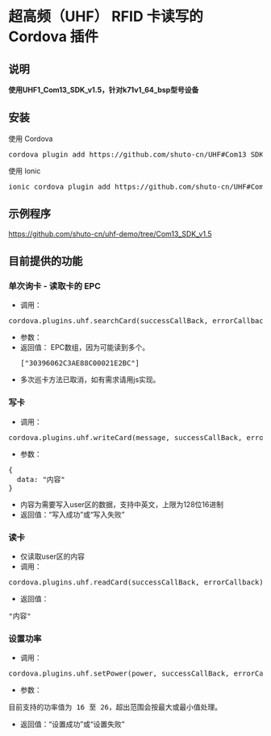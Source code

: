 # 超高频（UHF） RFID 卡读写的 Cordova 插件

## 说明
**使用UHF1_Com13_SDK_v1.5，针对k71v1_64_bsp型号设备**

## 安装
使用 Cordova
<pre>cordova plugin add https://github.com/shuto-cn/UHF#Com13_SDK_v1.5</pre>

使用 Ionic
<pre>ionic cordova plugin add https://github.com/shuto-cn/UHF#Com13_SDK_v1.5</pre>

## 示例程序
https://github.com/shuto-cn/uhf-demo/tree/Com13_SDK_v1.5

## 目前提供的功能
### 单次询卡 - 读取卡的 EPC
* 调用：
<pre>cordova.plugins.uhf.searchCard(successCallBack, errorCallback);</pre>
* 参数：
* 返回值：
EPC数组，因为可能读到多个。<pre>["30396062C3AE88C00021E2BC"]</pre>
* 多次巡卡方法已取消，如有需求请用js实现。

### 写卡
* 调用：
<pre>cordova.plugins.uhf.writeCard(message, successCallBack, errorCallback);</pre>
* 参数：
<pre>
{
  data: "内容"
}
</pre>
* 内容为需要写入user区的数据，支持中英文，上限为128位16进制
* 返回值：“写入成功”或“写入失败”

### 读卡
* 仅读取user区的内容
* 调用：
<pre>cordova.plugins.uhf.readCard(successCallBack, errorCallback);</pre>
* 返回值：
<pre>"内容"</pre>

### 设置功率
* 调用：
<pre>cordova.plugins.uhf.setPower(power, successCallBack, errorCallback);</pre>
* 参数：
<pre>
目前支持的功率值为 16 至 26，超出范围会按最大或最小值处理。
</pre>
* 返回值：“设置成功”或“设置失败”

